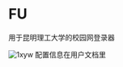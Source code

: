 # FU
用于昆明理工大学的校园网登录器

![1xyw](https://user-images.githubusercontent.com/97164526/235435268-f7a63ff5-6873-4d06-a582-c5cc2f4f3344.png)
配置信息在用户文档里
